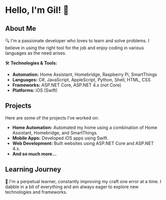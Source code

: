 # Hello, I'm Gil! 👋

## About Me
🔍 I'm a passionate developer who loves to learn and solve problems. I believe in using the right tool for the job and enjoy coding in various languages as the need arises.

🛠️ **Technologies & Tools:**
- **Automation:** Home Assistant, Homebridge, Raspberry Pi, SmartThings
- **Languages:** C#, JavaScript, AppleScript, Python, Shell, HTML, CSS
- **Frameworks:** ASP.NET Core, ASP.NET 4.x (not Core)
- **Platforms:** iOS (Swift)

## Projects
Here are some of the projects I've worked on:
- **Home Automation:** Automated my home using a combination of Home Assistant, Homebridge, and SmartThings.
- **Mobile Apps:** Developed iOS apps using Swift.
- **Web Development:** Built websites using ASP.NET Core and ASP.NET 4.x.
- **And so much more...**

## Learning Journey
🌱 I'm a perpetual learner, constantly improving my craft one error at a time. I dabble in a bit of everything and am always eager to explore new technologies and frameworks.
